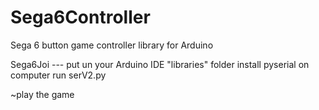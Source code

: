 Sega6Controller
===============

Sega 6 button game controller library for Arduino

Sega6Joi --- put un your Arduino IDE "libraries" folder
install pyserial on computer
run serV2.py

~play the game
